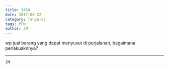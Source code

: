 ```yaml
---
title: 3454
date: 2017-06-22
category: Tanya-SC
tags: PPN
author: JM
---
```


wp jual barang yang dapat menyusut di perjalanan, bagaimana perlakuaknnya?

---



`JM`
